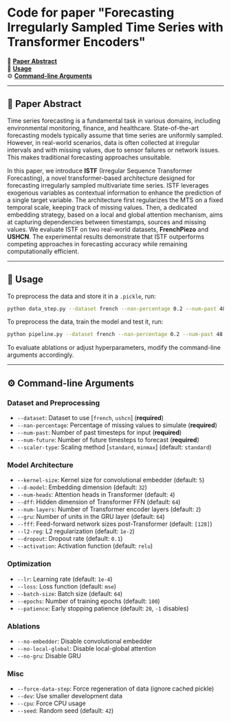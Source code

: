 # Code for paper "Forecasting Irregularly Sampled Time Series with Transformer Encoders"

📄 **[Paper Abstract](#abstract)**  
🚀 **[Usage](#usage)**  
⚙️ **[Command-line Arguments](#command-line-arguments)**

---

## 📄 Paper Abstract

Time series forecasting is a fundamental task in various domains, including environmental monitoring, finance, and healthcare. State-of-the-art forecasting models typically assume that time series are uniformly sampled. However, in real-world scenarios, data is often collected at irregular intervals and with missing values, due to sensor failures or network issues. This makes traditional forecasting approaches unsuitable.

In this paper, we introduce **ISTF** (Irregular Sequence Transformer Forecasting), a novel transformer-based architecture designed for forecasting irregularly sampled multivariate time series. ISTF leverages exogenous variables as contextual information to enhance the prediction of a single target variable. The architecture first regularizes the MTS on a fixed temporal scale, keeping track of missing values. Then, a dedicated embedding strategy, based on a local and global attention mechanism, aims at capturing dependencies between timestamps, sources and missing values. We evaluate ISTF on two real-world datasets, **FrenchPiezo** and **USHCN**. The experimental results demonstrate that ISTF outperforms competing approaches in forecasting accuracy while remaining computationally efficient.

---

## 🚀 Usage

To preprocess the data and store it in a `.pickle`, run:

```bash
python data_step.py --dataset french --nan-percentage 0.2 --num-past 48 --num-future 60
```

To preprocess the data, train the model and test it, run:

```bash
python pipeline.py --dataset french --nan-percentage 0.2 --num-past 48 --num-future 60
```

To evaluate ablations or adjust hyperparameters, modify the command-line arguments accordingly.

---

## ⚙️ Command-line Arguments

### Dataset and Preprocessing
- `--dataset`: Dataset to use [`french`, `ushcn`] (**required**)
- `--nan-percentage`: Percentage of missing values to simulate (**required**)
- `--num-past`: Number of past timesteps for input (**required**)
- `--num-future`: Number of future timesteps to forecast (**required**)
- `--scaler-type`: Scaling method [`standard`, `minmax`] (default: `standard`)

### Model Architecture
- `--kernel-size`: Kernel size for convolutional embedder (default: `5`)
- `--d-model`: Embedding dimension (default: `32`)
- `--num-heads`: Attention heads in Transformer (default: `4`)
- `--dff`: Hidden dimension of Transformer FFN (default: `64`)
- `--num-layers`: Number of Transformer encoder layers (default: `2`)
- `--gru`: Number of units in the GRU layer (default: `64`)
- `--fff`: Feed-forward network sizes post-Transformer (default: `[128]`)
- `--l2-reg`: L2 regularization (default: `1e-2`)
- `--dropout`: Dropout rate (default: `0.1`)
- `--activation`: Activation function (default: `relu`)

### Optimization
- `--lr`: Learning rate (default: `1e-4`)
- `--loss`: Loss function (default: `mse`)
- `--batch-size`: Batch size (default: `64`)
- `--epochs`: Number of training epochs (default: `100`)
- `--patience`: Early stopping patience (default: `20`, `-1` disables)

### Ablations
- `--no-embedder`: Disable convolutional embedder
- `--no-local-global`: Disable local-global attention
- `--no-gru`: Disable GRU

### Misc
- `--force-data-step`: Force regeneration of data (ignore cached pickle)
- `--dev`: Use smaller development data
- `--cpu`: Force CPU usage
- `--seed`: Random seed (default: `42`)
